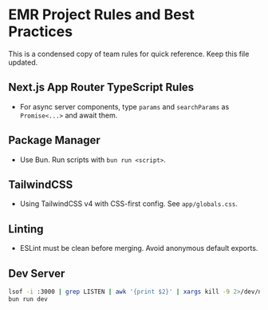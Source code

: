# EMR Project Rules and Best Practices

This is a condensed copy of team rules for quick reference. Keep this file updated.

## Next.js App Router TypeScript Rules
- For async server components, type `params` and `searchParams` as `Promise<...>` and await them.

## Package Manager
- Use Bun. Run scripts with `bun run <script>`.

## TailwindCSS
- Using TailwindCSS v4 with CSS-first config. See `app/globals.css`.

## Linting
- ESLint must be clean before merging. Avoid anonymous default exports.

## Dev Server
```bash
lsof -i :3000 | grep LISTEN | awk '{print $2}' | xargs kill -9 2>/dev/null || true
bun run dev
```


